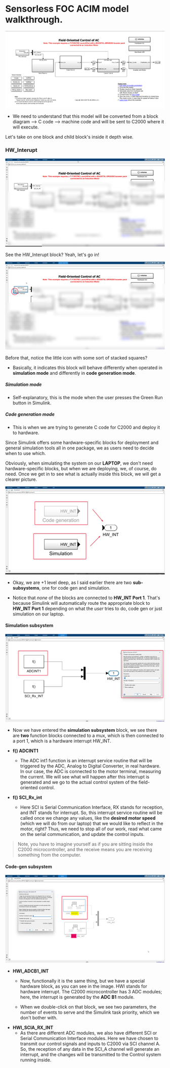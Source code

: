 # Sensorless FOC ACIM model walkthrough.

![alt text](image.png)

- We need to understand that this model will be converted from a block diagram --> C code --> machine code and will be sent to C2000 where it will execute.

Let's take on one block and child block's inside it depth wise.

### HW_Interupt

![alt text](image-1.png)

See the HW_Interupt block? Yeah, let's go in!

![alt text](image-2.png)

Before that, notice the little icon with some sort of stacked squares?

- Basically, it indicates this block will behave differently when operated in **simulation mode** and differently in **code generation mode**.

##### Simulation mode
- Self-explanatory, this is the mode when the user presses the Green Run button in Simulink.

##### Code generation mode
- This is when we are trying to generate C code for C2000 and deploy it to hardware.

Since Simulink offers some hardware-specific blocks for deployment and general simulation tools all in one package, we as users need to decide when to use which.

Obviously, when simulating the system on our **LAPTOP**, we don't need hardware-specific blocks, but when we are deploying, we, of course, do need. Once we get in to see what is actually inside this block, we will get a clearer picture.

![alt text](image-3.png)

- Okay, we are +1 level deep, as I said earlier there are two **sub-subsystems**, one for code gen and simulation.

- Notice that *none* of the blocks are connected to **HW_INT Port 1**. That's because Simulink will automatically route the appropriate block to **HW_INT Port 1** depending on what the *user* tries to do, code gen or just simulation on our laptop.

#### Simulation subsystem

![alt text](image-4.png)

- Now we have entered the **simulation subsystem** block, we see there are **two** function blocks connected to a mux, which is then connected to a port 1, which is a hardware interrupt HW_INT.

- **f() ADCINT1**
  - The ADC int1 function is an interrupt service routine that will be triggered by the ADC, Analog to Digital Converter, in real hardware. In our case, the ADC is connected to the motor terminal, measuring the current. We will see what will happen after this interrupt is generated and we go to the actual control system of the field-oriented control.
- **f() SCI_Rx_int**
  - Here SCI is Serial Communication Interface, RX stands for reception, and INT stands for interrupt. So, this interrupt service routine will be called once we change any values, like the **desired motor speed** (which we will do from our laptop) that we would like to reflect in the motor, right? Thus, we need to stop all of our work, read what came on the serial communication, and update the control inputs.

> Note, you have to imagine yourself as if you are sitting inside the C2000 microcontroller, and the receive means you are receiving something from the computer.

#### Code-gen subsystem

![alt text](image-5.png)

- **HWI_ADCB1_INT**
  - Now, functionally it is the same thing, but we have a special hardware block, as you can see in the image. HWI stands for hardware interrupt. The C2000 microcontroller has 3 ADC modules; here, the interrupt is generated by the **ADC B1** module.

  - When we double-click on that block, we see two parameters, the number of events to serve and the Simulink task priority, which we don't bother with.
- **HWI_SCIA_RX_INT**
  - As there are different ADC modules, we also have different SCI or Serial Communication Interface modules. Here we have chosen to transmit our control signals and inputs to C2000 via SCI channel A. So, the reception of any data in the SCI_A channel will generate an interrupt, and the changes will be transmitted to the Control system running inside.